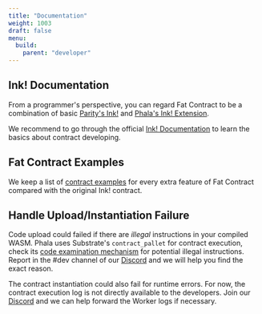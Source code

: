 ```yaml
---
title: "Documentation"
weight: 1003
draft: false
menu:
  build:
    parent: "developer"
---
```


## Ink! Documentation

From a programmer's perspective, you can regard Fat Contract to be a combination of basic [Parity's Ink!](https://paritytech.github.io/ink/) and [Phala's Ink! Extension](https://github.com/Phala-Network/phala-blockchain/tree/master/crates/pink).

We recommend to go through the official [Ink! Documentation](https://paritytech.github.io/ink-docs/) to learn the basics about contract developing.

## Fat Contract Examples

We keep a list of [contract examples](https://github.com/Phala-Network/phala-blockchain/tree/master/crates/pink/examples) for every extra feature of Fat Contract compared with the original Ink! contract.

## Handle Upload/Instantiation Failure

Code upload could failed if there are *illegal* instructions in your compiled WASM. Phala uses Substrate's `contract_pallet` for contract execution, check its [code examination mechanism](https://github.com/paritytech/substrate/blob/32a4fe01f110a755bf22eb8f803cdfd7052d4f8b/frame/contracts/src/wasm/prepare.rs#L381-L387) for potential illegal instructions. Report in the #dev channel of our [Discord](https://discord.gg/myBmQu5) and we will help you find the exact reason.

The contract instantiation could also fail for runtime errors. For now, the contract execution log is not directly available to the developers. Join our [Discord](https://discord.gg/myBmQu5) and we can help forward the Worker logs if necessary.
